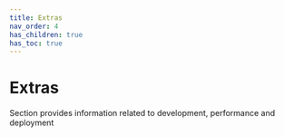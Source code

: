 ```yaml
---
title: Extras
nav_order: 4
has_children: true 
has_toc: true
---
```

# Extras

Section provides information related to development, performance and deployment
